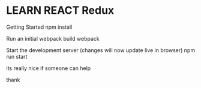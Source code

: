 # LEARN REACT Redux

Getting Started
npm install

Run an initial webpack build
webpack

Start the development server (changes will now update live in browser)
npm run start

its really nice if someone can help

thank
